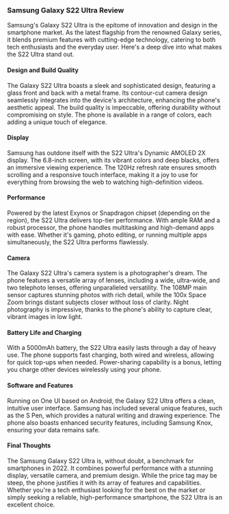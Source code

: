 ### Samsung Galaxy S22 Ultra Review 

Samsung's Galaxy S22 Ultra is the epitome of innovation and design in the smartphone market. As the latest flagship from the renowned Galaxy series, it blends premium features with cutting-edge technology, catering to both tech enthusiasts and the everyday user. Here's a deep dive into what makes the S22 Ultra stand out.

#### Design and Build Quality

The Galaxy S22 Ultra boasts a sleek and sophisticated design, featuring a glass front and back with a metal frame. Its contour-cut camera design seamlessly integrates into the device's architecture, enhancing the phone's aesthetic appeal. The build quality is impeccable, offering durability without compromising on style. The phone is available in a range of colors, each adding a unique touch of elegance.

#### Display

Samsung has outdone itself with the S22 Ultra's Dynamic AMOLED 2X display. The 6.8-inch screen, with its vibrant colors and deep blacks, offers an immersive viewing experience. The 120Hz refresh rate ensures smooth scrolling and a responsive touch interface, making it a joy to use for everything from browsing the web to watching high-definition videos.

#### Performance

Powered by the latest Exynos or Snapdragon chipset (depending on the region), the S22 Ultra delivers top-tier performance. With ample RAM and a robust processor, the phone handles multitasking and high-demand apps with ease. Whether it's gaming, photo editing, or running multiple apps simultaneously, the S22 Ultra performs flawlessly.

#### Camera

The Galaxy S22 Ultra's camera system is a photographer's dream. The phone features a versatile array of lenses, including a wide, ultra-wide, and two telephoto lenses, offering unparalleled versatility. The 108MP main sensor captures stunning photos with rich detail, while the 100x Space Zoom brings distant subjects closer without loss of clarity. Night photography is impressive, thanks to the phone's ability to capture clear, vibrant images in low light.

#### Battery Life and Charging

With a 5000mAh battery, the S22 Ultra easily lasts through a day of heavy use. The phone supports fast charging, both wired and wireless, allowing for quick top-ups when needed. Power-sharing capability is a bonus, letting you charge other devices wirelessly using your phone.

#### Software and Features

Running on One UI based on Android, the Galaxy S22 Ultra offers a clean, intuitive user interface. Samsung has included several unique features, such as the S Pen, which provides a natural writing and drawing experience. The phone also boasts enhanced security features, including Samsung Knox, ensuring your data remains safe.

#### Final Thoughts

The Samsung Galaxy S22 Ultra is, without doubt, a benchmark for smartphones in 2022. It combines powerful performance with a stunning display, versatile camera, and premium design. While the price tag may be steep, the phone justifies it with its array of features and capabilities. Whether you're a tech enthusiast looking for the best on the market or simply seeking a reliable, high-performance smartphone, the S22 Ultra is an excellent choice.

